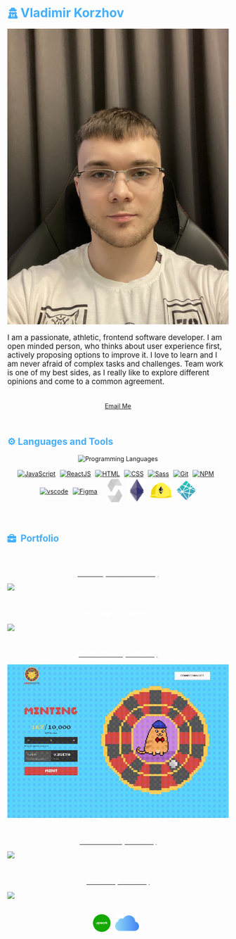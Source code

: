 <h1 style="color: #44AEFB;display:flex;align-items:center">
<svg xmlns="http://www.w3.org/2000/svg" viewBox="0 0 448 512" style="&#10;    fill:#44AEFB;width: 25px;height: 25px;margin-right:5px"><path d="M224 16c-6.7 0-10.8-2.8-15.5-6.1C201.9 5.4 194 0 176 0c-30.5 0-52 43.7-66 89.4C62.7 98.1 32 112.2 32 128c0 14.3 25 27.1 64.6 35.9c-.4 4-.6 8-.6 12.1c0 17 3.3 33.2 9.3 48H45.4C38 224 32 230 32 237.4c0 1.7 .3 3.4 1 5l38.8 96.9C28.2 371.8 0 423.8 0 482.3C0 498.7 13.3 512 29.7 512H418.3c16.4 0 29.7-13.3 29.7-29.7c0-58.5-28.2-110.4-71.7-143L415 242.4c.6-1.6 1-3.3 1-5c0-7.4-6-13.4-13.4-13.4H342.7c6-14.8 9.3-31 9.3-48c0-4.1-.2-8.1-.6-12.1C391 155.1 416 142.3 416 128c0-15.8-30.7-29.9-78-38.6C324 43.7 302.5 0 272 0c-18 0-25.9 5.4-32.5 9.9c-4.8 3.3-8.8 6.1-15.5 6.1zm56 208H267.6c-16.5 0-31.1-10.6-36.3-26.2c-2.3-7-12.2-7-14.5 0c-5.2 15.6-19.9 26.2-36.3 26.2H168c-22.1 0-40-17.9-40-40V169.6c28.2 4.1 61 6.4 96 6.4s67.8-2.3 96-6.4V184c0 22.1-17.9 40-40 40zm-88 96l16 32L176 480 128 288l64 32zm128-32L272 480 240 352l16-32 64-32z"/></svg>
  Vladimir Korzhov
</h1>

<img src="./photo.jpg" />

<p style="font-size: 17px;" >
  I am a passionate, athletic, frontend software developer. I am open minded person, who thinks about user experience first, actively proposing options to improve it. I love to learn and I am never afraid of complex tasks and challenges. Team work is one of my best sides, as I really like to explore different opinions and come to a common agreement.
<br>
<br>
<div align="center">

[Email Me](mailto:korgov.vova@icloud.com)
</div>
</p>    
<br>
<!-- Languages and Tools -->

<h2 style="color: #44AEFB">⚙️ Languages and Tools</h2>
<div align="center" style="display:block;">
    <img width="100px" alt="Programming Languages" src="https://user-images.githubusercontent.com/78341798/194531121-47b0119a-ce00-439d-b586-125f86acb098.png"/> 
</div>
<br>   
<!-- Icons Resources -->
<!-- https://devicon.dev/ -->
<!-- https://cdn.jsdelivr.net/npm/simple-icons@v3/icons/ -->
<div style="display:flex;flex-wrap:wrap;justify-content:center;align-items:center">
  <a href="https://developer.mozilla.org/en-US/docs/Web/JavaScript" target="_blank" rel="noreferrer">
      <img  alt="JavaScript" height="50px" style="padding-right:10px;" src="https://cdn.jsdelivr.net/gh/devicons/devicon/icons/javascript/javascript-plain.svg"/>
  </a>
  <a href="https://reactjs.org/" target="_blank" rel="noreferrer">
      <img  alt="ReactJS" height="50px" style="padding-right:10px;" src="https://cdn.jsdelivr.net/gh/devicons/devicon/icons/react/react-original.svg" />
  </a>
  <a href="https://developer.mozilla.org/en-US/docs/Web/HTML" target="_blank" rel="noreferrer">
      <img  alt="HTML" height="50px" style="padding-right:10px;" src="https://cdn.jsdelivr.net/gh/devicons/devicon/icons/html5/html5-original.svg"/>
  </a>
  <a href="https://developer.mozilla.org/en-US/docs/Web/CSS" target="_blank" rel="noreferrer">
      <img  alt="CSS" height="50px" style="padding-right:10px;" src="https://cdn.jsdelivr.net/gh/devicons/devicon/icons/css3/css3-original.svg"/>
  </a>
  <a href="https://sass-lang.com/" target="_blank" rel="noreferrer">
      <img  alt="Sass" height="50px" style="padding-right:10px;" src="https://cdn.jsdelivr.net/gh/devicons/devicon/icons/sass/sass-original.svg"/>
  </a>  
  <a href="https://git-scm.com/" target="_blank" rel="noreferrer">
      <img  alt="Git" height="50px" style="padding-right:10px;" src="https://cdn.jsdelivr.net/gh/devicons/devicon/icons/git/git-original.svg"/>
  </a>
  <a href="https://www.npmjs.com/" target="_blank" rel="noreferrer">
      <img  alt="NPM" height="50px" style="padding-right:10px;" src="https://cdn.jsdelivr.net/gh/devicons/devicon/icons/npm/npm-original-wordmark.svg"/>
  </a>
  <a href="https://code.visualstudio.com/" target="_blank" rel="noreferrer">
      <img  alt="vscode" height="50px" style="padding-right:10px;"src="https://cdn.jsdelivr.net/gh/devicons/devicon/icons/vscode/vscode-original.svg"/>
  </a>
  <a href="https://www.figma.com/" target="_blank" rel="noreferrer">
      <img  alt="Figma" height="50px" style="padding-right:10px;" src="https://cdn.jsdelivr.net/gh/devicons/devicon/icons/figma/figma-original.svg"/> 
  </a>
  <a href="https://soliditylang.org/" target="_blank" rel="noreferrer">
      <svg xmlns="http://www.w3.org/2000/svg" width="60px" height="60px" viewBox="0 0 32 32"><title>file_type_solidity</title><path d="M20.477,2l-4.5,8h-9l4.5-8h9" style="fill:#c1c1c1;opacity:0.45;isolation:isolate"/><path d="M11.52,30l4.5-8h9l-4.5,8h-9" style="fill:#c1c1c1;opacity:0.45;isolation:isolate"/><path d="M15.975,10h9l-4.5-8h-9Z" style="fill:#c1c1c1;opacity:0.6;isolation:isolate"/><path d="M16.022,22h-9l4.5,8h9Z" style="fill:#c1c1c1;opacity:0.6;isolation:isolate"/><path d="M11.477,18l4.5-8-4.5-8-4.5,8Z" style="fill:#c1c1c1;opacity:0.8;isolation:isolate"/><path d="M20.52,14l-4.5,8,4.5,8,4.5-8Z" style="fill:#c1c1c1;opacity:0.8;isolation:isolate"/></svg>
  </a>
  <a href="https://ethereum.org/en/" target="_blank" rel="noreferrer">
    <img  alt="Eth" width="40px" height="auto" style="padding-right:10px;" src="./Ethereum_logo_translucent.png"/> 
  </a>
  <a href="https://hardhat.org/" target="_blank" rel="noreferrer">
    <img  alt="Hardhat" width="50px" height="auto" style="padding-right:10px;" src="./hardhat.png"/> 
  </a>
  <a href="https://www.netlify.com/" target="_blank" rel="noreferrer">
<svg xmlns="http://www.w3.org/2000/svg" width="45px" height="45px" viewBox="0 0 40 40">
  <defs>
    <radialGradient id="a" cy="0%" r="100.11%" fx="50%" fy="0%" gradientTransform="matrix(0 .9989 -1.152 0 .5 -.5)">
      <stop offset="0%" stop-color="#20C6B7"/>
      <stop offset="100%" stop-color="#4D9ABF"/>
    </radialGradient>
  </defs>
  <path fill="url(#a)" d="M28.589 14.135l-.014-.006c-.008-.003-.016-.006-.023-.013a.11.11 0 0 1-.028-.093l.773-4.726 3.625 3.626-3.77 1.604a.083.083 0 0 1-.033.006h-.015c-.005-.003-.01-.007-.02-.017a1.716 1.716 0 0 0-.495-.381zm5.258-.288l3.876 3.876c.805.806 1.208 1.208 1.355 1.674.022.069.04.138.054.209l-9.263-3.923a.728.728 0 0 0-.015-.006c-.037-.015-.08-.032-.08-.07 0-.038.044-.056.081-.071l.012-.005 3.98-1.684zm5.127 7.003c-.2.376-.59.766-1.25 1.427l-4.37 4.369-5.652-1.177-.03-.006c-.05-.008-.103-.017-.103-.062a1.706 1.706 0 0 0-.655-1.193c-.023-.023-.017-.059-.01-.092 0-.005 0-.01.002-.014l1.063-6.526.004-.022c.006-.05.015-.108.06-.108a1.73 1.73 0 0 0 1.16-.665c.009-.01.015-.021.027-.027.032-.015.07 0 .103.014l9.65 4.082zm-6.625 6.801l-7.186 7.186 1.23-7.56.002-.01c.001-.01.003-.02.006-.029.01-.024.036-.034.061-.044l.012-.005a1.85 1.85 0 0 0 .695-.517c.024-.028.053-.055.09-.06a.09.09 0 0 1 .029 0l5.06 1.04zm-8.707 8.707l-.81.81-8.955-12.942a.424.424 0 0 0-.01-.014c-.014-.019-.029-.038-.026-.06.001-.016.011-.03.022-.042l.01-.013c.027-.04.05-.08.075-.123l.02-.035.003-.003c.014-.024.027-.047.051-.06.021-.01.05-.006.073-.001l9.921 2.046a.164.164 0 0 1 .076.033c.013.013.016.027.019.043a1.757 1.757 0 0 0 1.028 1.175c.028.014.016.045.003.078a.238.238 0 0 0-.015.045c-.125.76-1.197 7.298-1.485 9.063zm-1.692 1.691c-.597.591-.949.904-1.347 1.03a2 2 0 0 1-1.206 0c-.466-.148-.869-.55-1.674-1.356L8.73 28.73l2.349-3.643c.011-.018.022-.034.04-.047.025-.018.061-.01.091 0a2.434 2.434 0 0 0 1.638-.083c.027-.01.054-.017.075.002a.19.19 0 0 1 .028.032L21.95 38.05zM7.863 27.863L5.8 25.8l4.074-1.738a.084.084 0 0 1 .033-.007c.034 0 .054.034.072.065a2.91 2.91 0 0 0 .13.184l.013.016c.012.017.004.034-.008.05l-2.25 3.493zm-2.976-2.976l-2.61-2.61c-.444-.444-.766-.766-.99-1.043l7.936 1.646a.84.84 0 0 0 .03.005c.049.008.103.017.103.063 0 .05-.059.073-.109.092l-.023.01-4.337 1.837zM.831 19.892a2 2 0 0 1 .09-.495c.148-.466.55-.868 1.356-1.674l3.34-3.34a2175.525 2175.525 0 0 0 4.626 6.687c.027.036.057.076.026.106-.146.161-.292.337-.395.528a.16.16 0 0 1-.05.062c-.013.008-.027.005-.042.002H9.78L.831 19.891zm5.68-6.403l4.491-4.491c.422.185 1.958.834 3.332 1.414 1.04.44 1.988.84 2.286.97.03.012.057.024.07.054.008.018.004.041 0 .06a2.003 2.003 0 0 0 .523 1.828c.03.03 0 .073-.026.11l-.014.021-4.56 7.063c-.012.02-.023.037-.043.05-.024.015-.058.008-.086.001a2.274 2.274 0 0 0-.543-.074c-.164 0-.342.03-.522.063h-.001c-.02.003-.038.007-.054-.005a.21.21 0 0 1-.045-.051l-4.808-7.013zm5.398-5.398l5.814-5.814c.805-.805 1.208-1.208 1.674-1.355a2 2 0 0 1 1.206 0c.466.147.869.55 1.674 1.355l1.26 1.26-4.135 6.404a.155.155 0 0 1-.041.048c-.025.017-.06.01-.09 0a2.097 2.097 0 0 0-1.92.37c-.027.028-.067.012-.101-.003-.54-.235-4.74-2.01-5.341-2.265zm12.506-3.676l3.818 3.818-.92 5.698v.015a.135.135 0 0 1-.008.038c-.01.02-.03.024-.05.03a1.83 1.83 0 0 0-.548.273.154.154 0 0 0-.02.017c-.011.012-.022.023-.04.025a.114.114 0 0 1-.043-.007l-5.818-2.472-.011-.005c-.037-.015-.081-.033-.081-.071a2.198 2.198 0 0 0-.31-.915c-.028-.046-.059-.094-.035-.141l4.066-6.303zm-3.932 8.606l5.454 2.31c.03.014.063.027.076.058a.106.106 0 0 1 0 .057c-.016.08-.03.171-.03.263v.153c0 .038-.039.054-.075.069l-.011.004c-.864.369-12.13 5.173-12.147 5.173-.017 0-.035 0-.052-.017-.03-.03 0-.072.027-.11a.76.76 0 0 0 .014-.02l4.482-6.94.008-.012c.026-.042.056-.089.104-.089l.045.007c.102.014.192.027.283.027.68 0 1.31-.331 1.69-.897a.16.16 0 0 1 .034-.04c.027-.02.067-.01.098.004zm-6.246 9.185l12.28-5.237s.018 0 .035.017c.067.067.124.112.179.154l.027.017c.025.014.05.03.052.056 0 .01 0 .016-.002.025L25.756 23.7l-.004.026c-.007.05-.014.107-.061.107a1.729 1.729 0 0 0-1.373.847l-.005.008c-.014.023-.027.045-.05.057-.021.01-.048.006-.07.001l-9.793-2.02c-.01-.002-.152-.519-.163-.52z"/>
</svg>
  </a>
</div>
<br>
<br>

<!-- Latest YouTube Videos -->

<h2 style="color: #44AEFB;display:flex;align-items:center">
  <svg xmlns="http://www.w3.org/2000/svg" style="margin-right: 10px" width="20px" height="20px" fill="#44AEFB" viewBox="0 0 512 512"><path d="M184 48H328c4.4 0 8 3.6 8 8V96H176V56c0-4.4 3.6-8 8-8zm-56 8V96H64C28.7 96 0 124.7 0 160v96H192 320 512V160c0-35.3-28.7-64-64-64H384V56c0-30.9-25.1-56-56-56H184c-30.9 0-56 25.1-56 56zM512 288H320v32c0 17.7-14.3 32-32 32H224c-17.7 0-32-14.3-32-32V288H0V416c0 35.3 28.7 64 64 64H448c35.3 0 64-28.7 64-64V288z"/></svg>
  Portfolio
</h2>
<br />
<div style="display:flex;flex-direction:column">
  <a href="https://aurora.reachire.com/">
    <h2 style="color: #fff;text-align:center;font-size:16px;">Aurora (social network)</h2>
    <img src="./aurora.gif" />
  </a>
  <br />
  <div>
    <h2 style="color: #fff;text-align:center;font-size:16px;">OneSeed (web3 dApp)</h2>
    <img src="./staking.gif" />
  </div>
  <br />
  <a href="https://thirsty-noyce-eebf1a.netlify.app">
    <h2 style="color: #fff;text-align:center;font-size:16px;">Cat Roulette (frontend)</h2>
    <img src="./catroulette.gif" />
  </a>
  <br />
  <a href="https://lucid-heisenberg-50986a.netlify.app">
    <h2 style="color: #fff;text-align:center;font-size:16px;">Sensei Shib (frontend)</h2>
    <img src="./sensei_shib.gif" />
  </a>
  <br />
  <a href="https://upbeat-wing-9fc17f.netlify.app/">
    <h2 style="color: #fff;text-align:center;font-size:16px;">Quokka (frontend)</h2>
    <img src="./quokka.gif" />
  </a>
</div>
<br>

<!-- Begin Footer -->
<!-- Icons Resources -->
<!-- https://devicon.dev/ -->
<div class="footer" style="display:flex;align-items:center;justify-content:center;margin:15px;">
    <a href="https://www.upwork.com/freelancers/~01b72f8dc40d4284b2" target="_blank">
        <img src="./upwork.svg" width="40px" height="40px" style="margin:0 10px 10px 0;display:block" />
    </a>
    <a href="mailto:korgov.vova@icloud.com" target="_blank">
        <img style="margin:0 10px 10px 0;display:block" src="./icloud.png" alt="gmail" width="55px" height="auto" />
    </a>
</div>
<!-- End Footer -->